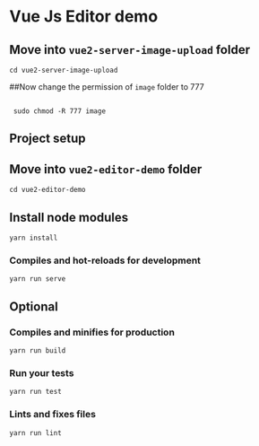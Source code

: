 # Vue Js Editor demo

## Move into `vue2-server-image-upload` folder

```
cd vue2-server-image-upload

```

##Now change the permission of `image` folder to 777

```

 sudo chmod -R 777 image

```



## Project setup


## Move into `vue2-editor-demo` folder

```
cd vue2-editor-demo
```

## Install node modules

```
yarn install
```

### Compiles and hot-reloads for development
```
yarn run serve
```


## Optional

### Compiles and minifies for production
```
yarn run build
```

### Run your tests
```
yarn run test
```

### Lints and fixes files
```
yarn run lint
```